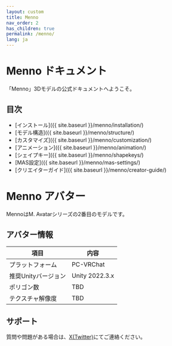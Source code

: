 ```yaml
---
layout: custom
title: Menno
nav_order: 2
has_children: true
permalink: /menno/
lang: ja
---
```


# Menno ドキュメント

「Menno」3Dモデルの公式ドキュメントへようこそ。

## 目次

- [インストール]({{ site.baseurl }}/menno/installation/)
- [モデル構造]({{ site.baseurl }}/menno/structure/)
- [カスタマイズ]({{ site.baseurl }}/menno/customization/)
- [アニメーション]({{ site.baseurl }}/menno/animation/)
- [シェイプキー]({{ site.baseurl }}/menno/shapekeys/)
- [MAS設定]({{ site.baseurl }}/menno/mas-settings/)
- [クリエイターガイド]({{ site.baseurl }}/menno/creator-guide/)

# Menno アバター

MennoはM. Avatarシリーズの2番目のモデルです。

## アバター情報

| 項目 | 内容 |
|---|---|
| プラットフォーム | PC-VRChat |
| 推奨Unityバージョン | Unity 2022.3.x |
| ポリゴン数 | TBD |
| テクスチャ解像度 | TBD |

## サポート

質問や問題がある場合は、[X(Twitter)](https://x.com/_emudotto)にてご連絡ください。 